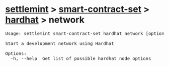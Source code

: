 # [settlemint](../../../settlemint.md) > [smart-contract-set](../../smart-contract-set.md) > [hardhat](../hardhat.md) > network

<pre>Usage: settlemint smart-contract-set hardhat network [options]

Start a development network using Hardhat

Options:
  -h, --help  Get list of possible hardhat node options
</pre>